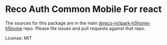 # Reco Auth Common Mobile For react

The sources for this package are in the main [@reco-m/ipark-h5home-h5home](http://src.devops.bitech.cn/framework/reco10.mobile.git) repo. Please file issues and pull requests against that repo.

License: MIT
